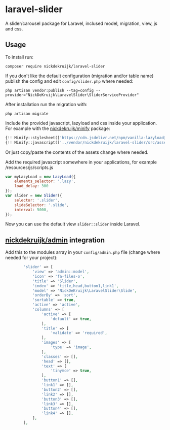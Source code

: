 # laravel-slider
A slider/carousel package for Laravel, inclused model, migration, view, js and css.

## Usage
To install run:

```composer require nickdekruijk/laravel-slider```

If you don't like the default configuration (migration and/or table name) publish the config and edit `config/slider.php` where needed:

```php artisan vendor:publish --tag=config --provider="NickDeKruijk\LaravelSlider\SliderServiceProvider"```

After installation run the migration with:

```php artisan migrate```

Include the provided javascript, lazyload and css inside your application. For example with the [nickdekruijk/minify](https://github.com/nickdekruijk/minify) package:

```php
{!! Minify::stylesheet(['https://cdn.jsdelivr.net/npm/vanilla-lazyload@17.1.2/dist/lazyload.min.js', '../vendor/nickdekruijk/laravel-slider/src/assets/slider.css', '../resources/sass/styles.scss']) !!}
{!! Minify::javascript(['../vendor/nickdekruijk/laravel-slider/src/assets/slider.js', '../resources/js/scripts.js']) !!}
```

Or just copy/paste the contents of the assets change where needed.

Add the required javascript somewhere in your applications, for example /resources/js/scripts.js
```javascript
var myLazyLoad = new LazyLoad({
    elements_selector: '.lazy',
    load_delay: 300
});
var slider = new Slider({
    selector: '.slider',
    slideSelector: '.slide',
    interval: 5000,
});
```

Now you can use the default view `slider::slider` inside Laravel.

## [nickdekruijk/admin](https://github.com/nickdekruijk/admin) integration
Add this to the modules array in your `config/admin.php` file (change where needed for your project):
```php
        'slider' => [
            'view' => 'admin::model',
            'icon' => 'fa-files-o',
            'title' => 'Slider',
            'index' => 'title,head,button1,link1',
            'model' => 'NickDeKruijk\LaravelSlider\Slide',
            'orderBy' => 'sort',
            'sortable' => true,
            'active' => 'active',
            'columns' => [
                'active' => [
                    'default' => true,
                ],
                'title' => [
                    'validate' => 'required',
                ],
                'images' => [
                    'type' => 'image',
                ],
                'classes' => [],
                'head' => [],
                'text' => [
                    'tinymce' => true,
                ],
                'button1' => [],
                'link1' => [],
                'button2' => [],
                'link2' => [],
                'button3' => [],
                'link3' => [],
                'button4' => [],
                'link4' => [],
            ],
        ],
```

